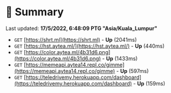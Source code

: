 # 📖 Summary
Last updated: **17/5/2022, 6:48:09 PTG "Asia/Kuala_Lumpur"**

- `GET` [https://shrt.ml](https://shrt.ml) - **Up** (2041ms)
- `GET` [https://hst.aytea.ml/](https://hst.aytea.ml/) - **Up** (440ms)
- `GET` [https://color.aytea.ml/4b31d6.png](https://color.aytea.ml/4b31d6.png) - **Up** (1433ms)
- `GET` [https://memeapi.aytea14.repl.co/gimme](https://memeapi.aytea14.repl.co/gimme) - **Up** (597ms)
- `GET` [https://teledrivemy.herokuapp.com/dashboard](https://teledrivemy.herokuapp.com/dashboard) - **Up** (159ms)
